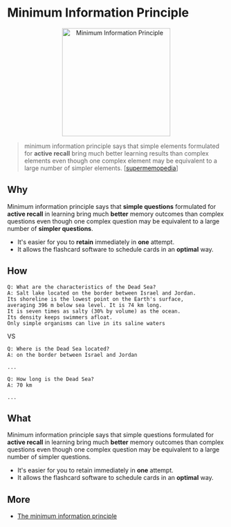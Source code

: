 # Minimum Information Principle

<center>
<img src="https://i.imgur.com/NSBhrOn.png" alt="Minimum Information Principle" width="250">
</center>

> minimum information principle says that simple elements formulated for **active recall** bring much better learning results than complex elements even though one complex element may be equivalent to a large number of simpler elements. [[supermemopedia](https://supermemopedia.com/wiki/Minimum_information_principle)]

## Why 

Minimum information principle says that **simple questions** formulated for  **active recall** in learning bring much **better** memory outcomes than complex questions even though one complex question may be equivalent to a large number of **simpler questions**.

* It's easier for you to **retain** immediately in **one** attempt.
* It allows the flashcard software to schedule cards in an **optimal** way.

## How 

```
Q: What are the characteristics of the Dead Sea?
A: Salt lake located on the border between Israel and Jordan. 
Its shoreline is the lowest point on the Earth's surface, 
averaging 396 m below sea level. It is 74 km long. 
It is seven times as salty (30% by volume) as the ocean. 
Its density keeps swimmers afloat. 
Only simple organisms can live in its saline waters
```

VS

```
Q: Where is the Dead Sea located?
A: on the border between Israel and Jordan

...

Q: How long is the Dead Sea?
A: 70 km

...
```

## What 

Minimum information principle says that simple questions formulated for **active recall** in learning bring much **better** memory outcomes than complex questions even though one complex question may be equivalent to a large number of simpler questions.

* It's easier for you to retain immediately in **one** attempt.
* It allows the flashcard software to schedule cards in an **optimal** way.

## More 

* [The minimum information principle](https://www.chineseboost.com/blog/minimum-information-principle/)